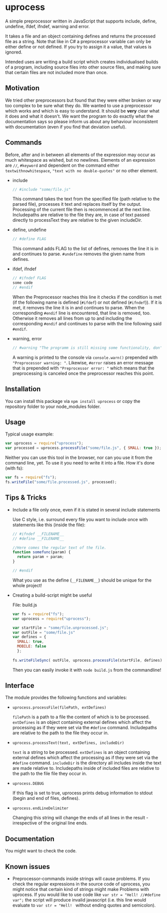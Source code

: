 ﻿uprocess
========

A simple preprocessor written in JavaScript that supports include, define, undefine, ifdef, ifndef, warning and error.

It takes a file and an object containing defines and returns the processed file as a string. Note that like in C# a preprocessor variable can only be either define or not defined. If you try to assign it a value, that values is ignored.

Intended uses are writing a build script which creates individualised builds of a program, including source files into other source files, and making sure that certain files are not included more than once.

Motivation
----------

We tried other preprocessors but found that they were either broken or way too complex to be sure what they do. We wanted to use a preprocessor which works and which is easy to understand. It should be **very** clear what it does and what it doesn't. We want the program to do exactly what the documentation says so please inform us about any behaviour inconsistent with documentation (even if you find that deviation useful).

Commands
--------
Before, after and in between all elements of the expression may occur as much whitespace as wished, but no newlines. Elements of an expression are ``//``, ``#keyword`` and dependent on the command either ``textwithnowhitespace``, ``"text with no double-quotes"`` or no other element.

* include
  ```javascript
  // #include "some/file.js"
  ```
  This command takes the text from the specified file (path relative to the parsed file), processes it text and replaces itself by the output. Processing of the current file then is recommenced at the next line. Includepaths are relative to the file they are, in case of text passed directly to processText they are relative to the given includeDir.
 
* define, undefine
  ```javascript
  // #define FLAG
  ```
  This command adds FLAG to the list of defines, removes the line it is in and continues to parse. ``#undefine`` removes the given name from defines.
 
* ifdef, ifndef
  ```javascript
  // #ifndef FLAG
  some code
  // #endif
  ```
  When the Preprocessor reaches this line it checks if the condition is met (if the following name is defined (``#ifdef``) or not defined (``#ifndef``)). If it is met, it removes the line it is in and continues to parse. When the corresponding ``#endif`` line is encountered, that line is removed, too. Otherwise it removes all lines from up to and including the corresponding ``#endif`` and continues to parse with the line following said ``#endif``.

* warning, error
  ```javascript
  // #warning "The programm is still missing some functionality, don't deliver!"
  ```
  A warning is printed to the console via ``console.warn()`` prepended with ``"Preprocessor warning: "``. Likewise, ``#error`` raises an error message that is prepended with ``"Preprocessor error: "`` which means that the preprocessing is canceled once the preprocessor reaches this point.


Installation
------------

You can install this package via `npm install uprocess` or copy the repository folder to your node_modules folder.


Usage
-----

Typical usage example:

  ```javascript
  var uprocess = require("uprocess");
  var processed = uprocess.processFile("some/file.js", { SMALL: true });
  ```
  
Neither you can use this tool in the browser, nor can you use it from the command line, yet. To use it you need to write it into a file. How it's done (with fs):

  ```javascript
  var fs = require("fs");
  fs.writeFile("some/file.processed.js", processed);
  ```

Tips & Tricks
-------------

* Include a file only once, even if it is stated in several include statements

  Use C style, i.e. surround every file you want to include once with statements like this (inside the file):
  ```javascript
  // #ifndef __FILENAME__
  // #define __FILENAME__
  
  //Here comes the regular text of the file.
  function somefunc(param) {
    return param + param;
  }
  
  // #endif
  ```
  What you use as the define (``__FILENAME__``) should be unique for the whole project!
  
* Creating a build-script might be useful

  File: build.js
  ```javascript
  var fs = require("fs");
  var uprocess = require("uprocess");
  
  var startFile = "some/file.unprocessed.js";
  var outFile = "some/file.js"
  var defines = {
	SMALL: true,
	MOBILE: false
	};
	
  fs.writeFileSync( outFile, uprocess.processFile(startFile, defines) );
  ```
  
  Then you can easily invoke it with ``node build.js`` from the commandline!

Interface
---------

The module provides the following functions and variables:

* ``uprocess.processFile(filePath, extDefines)``

  ``filePath`` is a path to a file the content of which is to be processed. ``extDefines`` is an object containing external defines which affect the processing as if they were set via the ``#define`` command. Includepaths are relative to the path to the file they occur in.

* ``uprocess.processText(text, extDefines, includeDir)``

  ``text`` is a string to be processed. ``extDefines`` is an object containing external defines which affect the processing as if they were set via the ``#define`` command. ``includeDir`` is the directory all includes inside the text are made relative to. Includepaths inside of included files are relative to the path to the file file they occur in.

* ``uprocess.DEBUG``

  If this flag is set to true, uprocess prints debug information to stdout (begin and end of files, defines).

* ``uprocess.endLineDelimiter``

  Changing this string will change the ends of all lines in the result - irrespective of the original line ends.

Documentation
-------------

You might want to check the code.

Known issues
------------

* Preprocessor-commands inside strings will cause problems.
If you check the regular expressions in the source code of uprocess, you might notice that certain kind of strings might make Problems with uprocess. If you would like to use code like ``var str = "Hell! //#define var";`` the script will produce invalid javascript (i.e. this line would evaluate to ``var str = "Hell! `` without ending quotes and semicolon). 

